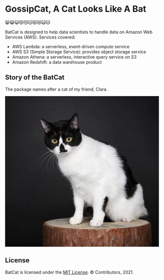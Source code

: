 GossipCat, A Cat Looks Like A Bat
========================================

😸😹😺😻😼😽😾😿🙀🐱

BatCat is designed to help data scientists to handle data on Amazon Web Services (AWS). Services covered:
- AWS Lambda: a serverless, event-driven compute service
- AWS S3 (Simple Storage Service): provides object storage service
- Amazon Athena: a serverless, interactive query service on S3
- Amazon Redshift: a data warehouse product

Story of the BatCat
----------------------

The package names after a cat of my friend, Clara. 

<img src="https://raw.githubusercontent.com/Ewen2015/BatCat/master/BatCat.jpeg">


License
-------

BatCat is licensed under the [MIT License](https://github.com/Ewen2015/BatCat/blob/master/LICENSE). © Contributors, 2021.